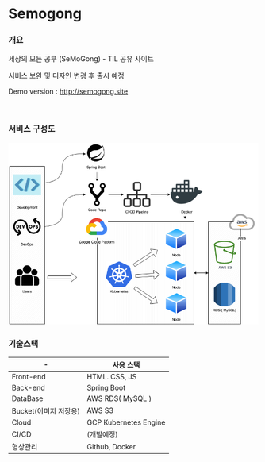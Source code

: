 # Semogong

### 개요

세상의 모든 공부 (SeMoGong) - TIL 공유 사이트

서비스 보완 및 디자인 변경 후 출시 예정

Demo version : http://semogong.site

<br>

### 서비스 구성도

<img src="/structure1.png">

<br>

### 기술스택

| -                     | 사용 스택             |
| --------------------- | --------------------- |
| Front-end             | HTML. CSS, JS         |
| Back-end              | Spring Boot           |
| DataBase              | AWS RDS( MySQL )      |
| Bucket(이미지 저장용) | AWS S3                |
| Cloud                 | GCP Kubernetes Engine |
| CI/CD                 | (개발예정)            |
| 형상관리              | Github, Docker        |
